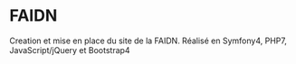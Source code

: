 # FAIDN

Creation et mise en place du site de la FAIDN. Réalisé en Symfony4, PHP7, JavaScript/jQuery et Bootstrap4
